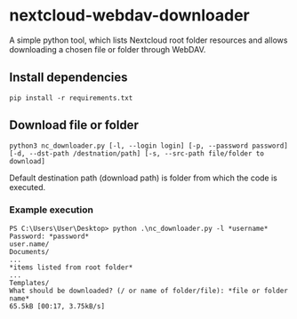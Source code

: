 # nextcloud-webdav-downloader

A simple python tool, which lists Nextcloud root folder resources and allows downloading a chosen file or folder through WebDAV.

## Install dependencies

    pip install -r requirements.txt

## Download file or folder

    python3 nc_downloader.py [-l, --login login] [-p, --password password] [-d, --dst-path /destnation/path] [-s, --src-path file/folder to download]

Default destination path (download path) is folder from which the code is executed.

### Example execution

    PS C:\Users\User\Desktop> python .\nc_downloader.py -l *username*
    Password: *password*
    user.name/
    Documents/
    ...
    *items listed from root folder*
    ...
    Templates/
    What should be downloaded? (/ or name of folder/file): *file or folder name*
    65.5kB [00:17, 3.75kB/s]
